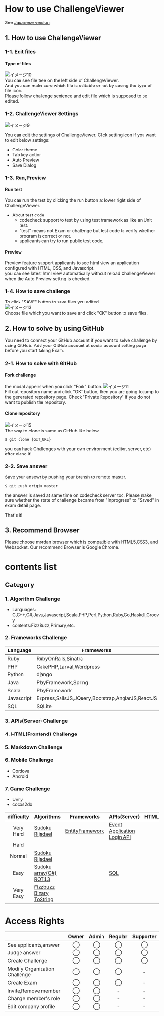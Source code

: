 # How to use ChallengeViewer
See [Japanese version](challenge-viewer_ja.md)

## <a name="section1"> 1. How to use ChallengeViewer
### 1-1. Edit files
#### Type of files
![イメージ10](images/s10.png)  
You can see file tree on the left side of ChallengeViewer.  
And you can make sure which file is editable or not by seeing the type of file icon.  
Please follow challenge sentence and edit file which is supposed to be edited.

### 1-2. ChallengeViewer Settings
![イメージ9](images/s9.png)  

You can edit the settings of ChallengeViewer.
Click setting icon if you want to edit below settings:
* Color theme
* Tab key action
* Auto Preview
* Save Dialog


### 1-3. Run,Preview
#### Run test
You can run the test by clicking the run button at lower right side of ChallengeViewer.
- About test code
  - codecheck support to test by using test framework as like an Unit test.
  - "test" means not Exam or challenge but test code to verify whether program is correct or not.
  - applicants can try to run public test code.

#### Preview
Preview feature support applicants to see html view an application configured with HTML, CSS, and Javascript.  
you can see latest html view automatically without reload ChallengeViewer when the Auto Preview setting is checked.

### 1-4. How to save challenge
To click "SAVE" button to save files you edited  
![イメージ13](images/s13.png)  
Choose file which you want to save and click "OK" button to save files.

## <a name="section2"> 2. How to solve by using GitHub
You need to connect your GitHub account if you want to solve challenge by using GitHub.
Add your GitHub account at social account setting page before you start taking Exam.

### 2-1. How to solve with GitHub
#### Fork challenge
the modal appeirs when you click "Fork" button.
![イメージ11](images/s11.png)  
Fill out repository name and click "OK" button, then you are going to jump to the generated repository page.
Check "Private Repository" if you do not want to publish the repository.

#### Clone repository
![イメージ15](images/s15.png)   
The way to clone is same as GitHub like below

```
$ git clone {GIT_URL}
```
you can hack Challenges with your own environment (editor, server, etc) after clone it!

### 2-2. Save answer
Save your ansewr by pushing your bransh to remote master.

```
$ git push origin master
```
the answer is saved at same time on codecheck server too.
Please make sure whether the state of challenge became from "Inprogress" to "Saved" in exam detail page.

That's it!

## 3. Recommend Browser
Please choose mordan browser which is compatible with HTML5,CSS3, and Websocket.
Our recommend Browser is Google Chrome.

# contents list

## Category
### 1. Algorithm Challenge
* Languages: C,C++,C#,Java,Javascript,Scala,PHP,Perl,Python,Ruby,Go,Haskell,Groovy
* contents:FizzBuzz,Primary,etc.

### 2. Frameworks Challenge

|Language|Frameworks|
|---|---|
|Ruby|RubyOnRails,Sinatra|
|PHP|CakePHP,Larval,Wordpress|
|Python|django|
|Java|PlayFramework,Spring|
|Scala|PlayFramework|
|Javascript|Express,SailsJS,JQuery,Bootstrap,AnglarJS,ReactJS|
|SQL|SQLite|

### 3. APIs(Server) Challenge
### 4. HTML(Frontend) Challenge
### 5. Markdown Challenge
### 6. Mobile Challenge
* Cordova
* Android

### 7. Game Challenge
* Unity
* cocos2dx

|difficulty|Algorithms|Frameworks|APIs(Server)|HTML(Frontend)|Markdown|Mobile|Game|
|:-:|---|---|---|---|---|---|---|
|Very Hard|[Sudoku][sudoku]<br />[Rijndael][rijndael]|[EntityFramework][entity-framework]|[Event Application][eventapp]<br />[Login API][login-api]|||||
|Hard||||||||
|Normal|[Sudoku][sudoku-medium]<br />[Rijndael][rijndael-medium]|||||||
|Easy|[Sudoku][sudoku-easy]<br>[array(C#)][arrays]<br />[ROT13][rot13]||[SQL][sql]|||||
|Very Easy|[Fizzbuzz][fizzbuzz]<br />[Binary ToString][binary-tostring]||||||||

[fizzbuzz]: https://github.com/code-check/fizzbuzz
[sql]: https://github.com/code-check/challenge-sql
[arrays]: https://github.com/code-check/challenge-arrays
[eventapp]: https://github.com/code-check/challenge-eventapp
[login-api]: https://github.com/code-check/challenge-login-api
[entity-framework]: https://github.com/code-check/challenge-entity-framework
[sudoku-easy]: https://github.com/code-check/challenge-sudoku-easy
[sudoku-medium]: https://github.com/code-check/challenge-sudoku-medium
[sudoku]: https://github.com/code-check/challenge-sudoku
[rijndael-medium]: https://github.com/code-check/challenge-rijndael-medium
[rijndael]: https://github.com/code-check/challenge-rijndael
[binary-tostring]: https://github.com/code-check/challenge-binary-tostring
[rot13]: https://github.com/code-check/challenge-rot13


# Access Rights

||Owner|Admin|Regular|Supporter|
|---|:-:|:-:|:-:|:-:|
|See applicants,answer|◯|◯|◯|◯|
|Judge answer|◯|◯|◯|◯|
|Create Challenge|◯|◯|◯|◯|
|Modify Organization Challenge|◯|◯|◯|-|
|Create Exam|◯|◯|◯|-|
|Invite,Remove member|◯|◯|-|-|
|Change member's role|◯|◯|-|-|
|Edit company profile|◯|◯|-|-|
